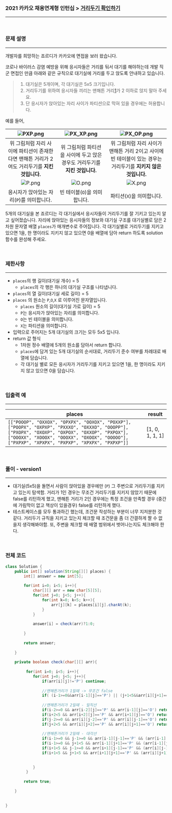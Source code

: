 ### 2021 카카오 채용연계형 인턴십 > [거리두기 확인하기](https://programmers.co.kr/learn/courses/30/lessons/81302)

---

<br>

### 문제 설명

***

개발자를 희망하는 죠르디가 카카오에 면접을 보러 왔습니다.

코로나 바이러스 감염 예방을 위해 응시자들은 거리를 둬서 대기를 해야하는데 개발 직군 면접인 만큼
아래와 같은 규칙으로 대기실에 거리를 두고 앉도록 안내하고 있습니다.

> 1. 대기실은 5개이며, 각 대기실은 5x5 크기입니다.
> 2. 거리두기를 위하여 응시자들 끼리는 맨해튼 거리[1](https://programmers.co.kr/learn/courses/30/lessons/81302#fn1)가 2 이하로 앉지 말아 주세요.
> 3. 단 응시자가 앉아있는 자리 사이가 파티션으로 막혀 있을 경우에는 허용합니다.

예를 들어,

| ![PXP.png](https://grepp-programmers.s3.ap-northeast-2.amazonaws.com/files/production/8c056cac-ec8f-435c-a49a-8125df055c5e/PXP.png) | ![PX_XP.png](https://grepp-programmers.s3.ap-northeast-2.amazonaws.com/files/production/d611f66e-f9c4-4433-91ce-02887657fe7f/PX_XP.png) | ![PX_OP.png](https://grepp-programmers.s3.ap-northeast-2.amazonaws.com/files/production/ed707158-0511-457b-9e1a-7dbf34a776a5/PX_OP.png) |
| :----------------------------------------------------------: | :----------------------------------------------------------: | :----------------------------------------------------------: |
| 위 그림처럼 자리 사이에 파티션이 존재한다면 맨해튼 거리가 2여도 거리두기를 **지킨 것입니다.** | 위 그림처럼 파티션을 사이에 두고 앉은 경우도 거리두기를 **지킨 것입니다.** | 위 그림처럼 자리 사이가 맨해튼 거리 2이고 사이에 빈 테이블이 있는 경우는 거리두기를 **지키지 않은 것입니다.** |
| ![P.png](https://grepp-programmers.s3.ap-northeast-2.amazonaws.com/files/production/4c548421-1c32-4947-af9e-a45c61501bc4/P.png) | ![O.png](https://grepp-programmers.s3.ap-northeast-2.amazonaws.com/files/production/ce799a38-668a-4038-b32f-c515b8701262/O.png) | ![X.png](https://grepp-programmers.s3.ap-northeast-2.amazonaws.com/files/production/91e8f98b-baeb-4f81-8cb6-5bafebebdcc7/X.png) |
|          응시자가 앉아있는 자리(`P`)를 의미합니다.           |                 빈 테이블(`O`)을 의미합니다.                 |                  파티션(`X`)을 의미합니다.                   |

5개의 대기실을 본 죠르디는 각 대기실에서 응시자들이 거리두기를 잘 기키고 있는지 알고 싶어졌습니다. 자리에 앉아있는 응시자들의 정보와 대기실 구조를 대기실별로 담은 2차원 문자열 배열 `places`가 매개변수로 주어집니다. 각 대기실별로 거리두기를 지키고 있으면 1을, 한 명이라도 지키지 않고 있으면 0을 배열에 담아 return 하도록 solution 함수를 완성해 주세요.

<br>

### 제한사항

***

- `places`의 행 길이(대기실 개수) = 5
  - `places`의 각 행은 하나의 대기실 구조를 나타냅니다.
- `places`의 열 길이(대기실 세로 길이) = 5
- `places` 의 원소는 `P`,`O`,`X` 로 이루어진 문자열입니다.
  - `places` 원소의 길이(대기실 가로 길이) = 5
  - `P`는 응시자가 앉아있는 자리를 의미합니다.
  - `O`는 빈 테이블을 의미합니다.
  - `X`는 파티션을 의미합니다.
- 입력으로 주어지는 5개 대기실의 크기는 모두 5x5 입니다.
- return 값 형식
  - 1차원 정수 배열에 5개의 원소를 담아서 return 합니다.
  - `places`에 담겨 있는 5개 대기실의 순서대로, 거리두기 준수 여부를 차례대로 배열에 담습니다.
  - 각 대기실 별로 모든 응시자가 거리두기를 지키고 있으면 1을, 한 명이라도 지키지 않고 있으면 0을 담습니다.

<br>

### 입출력 예

***

| places                                                       | result          |
| ------------------------------------------------------------ | --------------- |
| `[["POOOP", "OXXOX", "OPXPX", "OOXOX", "POXXP"], ["POOPX", "OXPXP", "PXXXO", "OXXXO", "OOOPP"], ["PXOPX", "OXOXP", "OXPOX", "OXXOP", "PXPOX"], ["OOOXX", "XOOOX", "OOOXX", "OXOOX", "OOOOO"], ["PXPXP", "XPXPX", "PXPXP", "XPXPX", "PXPXP"]]` | [1, 0, 1, 1, 1] |

<br>

### 풀이 - version1

***

- 대기실(5x5)을 돌면서 사람이 앉아있을 경우에만 (`P`) 그 주변으로 거리두기를 지키고 있는지 탐색함. 거리가 1인 경우는 무조건 거리두기를 지키지 않았기 때문에 false를 리턴하게 했고, 맨해튼 거리가 2인 경우에는 특정 조건을 만족할 경우 (중간에 가림막이 없고 책상이 있을경우) false를 리턴하게 했다.
- 테스트케이스를 모두 통과하긴 했는데, 조건문 작성하는 부분이 너무 지저분한 것 같다. 거리두기 규칙을 지키고 있는지 체크할 때 조건문을 좀 더 간결하게 짤 수 없을지 생각해봐야함. 또, 주변을 체크할 때 배열 범위에서 벗어나는지도 체크해야 한다. 

<br>

### 전체 코드 

```java
class Solution {
    public int[] solution(String[][] places) {
        int[] answer = new int[5];
        
        for(int i=0; i<5; i++){
            char[][] arr = new char[5][5];
            for(int j=0; j<5; j++){
                for(int k=0; k<5; k++){
                    arr[j][k] = places[i][j].charAt(k);
                }
            }
            
            answer[i] = check(arr)?1:0;
            
        }
        
        return answer;
        
    }
    
    private boolean check(char[][] arr){
        
         for(int i=0; i<5; i++){
            for(int j=0; j<5; j++){
                if(arr[i][j]!='P') continue;
                
                //맨해튼거리가 1일때 -> 무조건 false
                if( (i-1>=0&&arr[i-1][j]=='P') || (j+1<5&&arr[i][j+1]=='P') || (i+1<5&&arr[i+1][j]=='P') || (j-1>=0&&arr[i][j-1]=='P')) return false;
                
                //맨해튼거리가 2일때 - 일직선
                if(i-2>=0 && arr[i-2][j]=='P' && arr[i-1][j]=='O') return false;
                if(i+2<5 && arr[i+2][j]=='P' && arr[i+1][j]=='O') return false;
                if(j-2>=0 && arr[i][j-2]=='P' && arr[i][j-1]=='O') return false;
                if(j+2<5 && arr[i][j+2]=='P' && arr[i][j+1]=='O') return false;
                
                //맨해튼거리가 2일때 - 대각선
                if(i-1>=0 && j-1>=0 && arr[i-1][j-1]=='P' && (arr[i-1][j]=='O' || arr[i][j-1]=='O')) return false;
                if(i-1>=0 && j+1<5 && arr[i-1][j+1]=='P' && (arr[i-1][j]=='O' || arr[i][j+1]=='O')) return false;
                if(i+1<5 && j-1>=0 && arr[i+1][j-1]=='P' && (arr[i][j-1]=='O' || arr[i+1][j]=='O')) return false;
                if(i+1<5 && j+1<5 && arr[i+1][j+1]=='P' && (arr[i][j+1]=='O' || arr[i+1][j]=='O')) return false;
                
                
            }
         }
        
        return true;
        
    }
    
    
}
```



